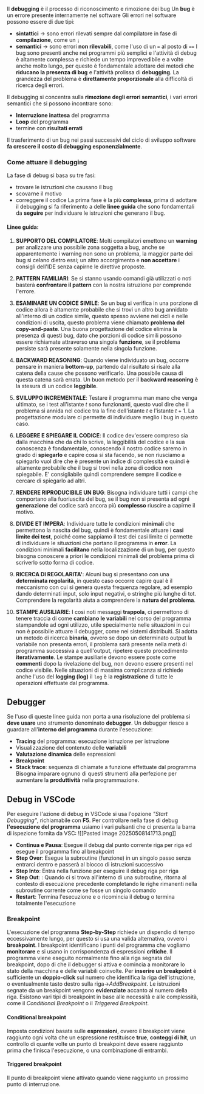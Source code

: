 Il **debugging** è il processo di riconoscimento e rimozione dei bug
Un **bug** è un errore presente internamente nel software
Gli errori nel software possono essere di due tipi:
- **sintattici** $\to$ sono errori rilevati sempre dal compilatore in fase di **compilazione**, come un `;`
- **semantici** $\to$ sono errori **non rilevabili**, come l'uso di un `=` al posto di `==`
I bug sono presenti anche nei programmi più semplici e l'attività di debug è altamente complessa e richiede un tempo imprevedibile e a volte anche molto lungo, per questo è fondamentale adottare dei metodi che **riducano la presenza di bug** e l'attività prolissa di **debugging**.
La grandezza del problema è **direttamente proporzionale** alla difficoltà di ricerca degli errori.

Il debugging si concentra sulla **rimozione degli errori semantici**, i vari errori semantici che si possono incontrare sono:
- **Interruzione inattesa** del programma
- **Loop** del programma
- termine con **risultati errati**

Il trasferimento di un bug nei passi successivi del ciclo di sviluppo software **fa crescere il costo di debugging esponenzialmente**.
### Come attuare il debugging
La fase di debug si basa su tre fasi:
- trovare le istruzioni che causano il bug
- scovarne il motivo
- correggere il codice
La prima fase è la più **complessa**, prima di adottare il debugging si fa riferimento a delle **linee guida** che sono fondamentali  da **seguire** per individuare le istruzioni che generano il bug.
#### Linee guida:
1. **SUPPORTO DEL COMPILATORE**:
	Molti compilatori emettono un **warning** per analizzare una possibile zona soggetta a bug, anche se apparentemente i warning non sono un problema, la maggior parte dei bug si celano dietro essi; un altro accorgimento e **non accettare** i consigli dell'IDE senza capirne le direttive proposte.
	
2. **PATTERN FAMILIARI**:
	Se si stanno usando comandi già utilizzati o noti basterà **confrontare il pattern** con la nostra istruzione per comprende l'errore.
	
3. **ESAMINARE UN CODICE SIMILE**:
	Se un bug si verifica in una porzione di codice allora è altamente probabile che si trovi un altro bug annidato all'interno di un codice simile, questo spesso avviene nei cicli e nelle condizioni di uscita, questo problema viene chiamato **problema del copy-and-paste**. Una buona progettazione del codice elimina la presenza di questi bug, dato che porzioni di codice simili possono essere richiamate attraverso una singola **funzione**, se il problema persiste sarà presente solamente nella singola funzione.
	
4. **BACKWARD REASONING**:
	Quando viene individuato un bug, occorre pensare in maniera **bottom-up**, partendo dal risultato si risale alla catena della cause che possono verificarlo. Una possibile causa di questa catena sarà errata. Un buon metodo per il **backward reasoning** è la stesura di un codice **leggibile**.
	
5. **SVILUPPO INCREMENTALE**:
	Testare il programma man mano che venga ultimato, se i test all'istante $t$ sono funzionanti, questo vuol dire che il problema si annida nel codice tra la fine dell'istante $t$ e l'istante $t+1$. La progettazione modulare ci permette di individuare meglio i bug in questo caso.
	
6. **LEGGERE E SPIEGARE IL CODICE**:
	Il codice dev'essere compreso sia dalla macchina che da chi lo scrive, la leggibilità del codice e la sua conoscenza è fondamentale, conoscendo il nostro codice saremo in grado di **spiegarlo** e capire cosa si sta facendo, se non riusciamo a spiegarlo vuol dire che è presente un indice di complessità e quindi è altamente probabile che il bug si trovi nella zona di codice non spiegabile. E' consigliabile quindi comprendere sempre il codice e cercare di spiegarlo ad altri.
	
7. **RENDERE RIPRODUCIBILE UN BUG**:
	Bisogna individuare tutti i campi che comportano alla fuoriuscita del bug, se il bug non si presenta ad ogni **generazione** del codice sarà ancora più **complesso** riuscire a capirne il motivo.
	
8. **DIVIDE ET IMPERA**:
	Individuare tutte le condizioni **minimali** che permettono la nascita del bug, quindi è fondamentale attuare i **casi limite dei test**, poiché come sappiamo il test dei casi limite ci permette di individuare le situazioni che portano il programma in **error**.
	La condizioni minimali **facilitano** nella localizzazione di un bug, per questo bisogna conoscere a priori le condizioni minimali del problema prima di scriverlo sotto forma di codice.
	
9. **RICERCA DI REGOLARITA'**:
	Alcuni bug si presentano con una **determinata regolarità**, in questo caso occorre capire qual è il meccanismo con cui si genera questa frequenza regolare, ad esempio dando determinati input, solo input negativi, o stringhe più lunghe di tot.
	Comprendere la regolarità aiuta a comprendere la **natura del problema**.
	
10. **STAMPE AUSILIARIE**:
	I così noti messaggi **trappola**, ci permettono di tenere traccia di come **cambiano le variabili** nel corso del programma stampandole ad ogni utilizzo, utile specialmente nelle situazioni in cui non è possibile attuare il debugger, come nei sistemi distribuiti. Si adotta un metodo di ricerca **binaria**, ovvero se dopo un determinato output la variabile non presenta errori, il problema sarà presente nella metà di programma successiva a quell'output, ripetere questo procedimento **iterativamente**.
	Le stampe ausiliarie devono essere poste come **commenti** dopo la rivelazione del bug, non devono essere presenti nel codice visibile. Nelle situazioni di massima complicanza si richiede anche l'uso del **logging (log)** il `log` è la **registrazione** di tutte le operazioni effettuate dal programma.
## Debugger
Se l'uso di queste linee guida non porta a una risoluzione del problema si **deve usare** uno strumento denominato **debugger**.
Un debugger riesce a guardare all'**interno del programma** durante l'esecuzione:
- **Tracing** del programma: esecuzione istruzione per istruzione
- Visualizzazione del contenuto delle **variabili**
- **Valutazione dinamica** delle espressioni
- **Breakpoint**
- **Stack trace**: sequenza di chiamate a funzione effettuate dal programma
Bisogna imparare ognuno di questi strumenti alla perfezione per aumentare la **produttività** nella programmazione.
## Debug in VSCode
Per eseguire l'azione di debug in VSCode si usa l'opzione *"Start Debugging"*, richiamabile con **F5**.
Per controllare nella fase di debug **l'esecuzione del programma** usiamo i vari pulsanti che ci presenta la barra di ispezione fornita da VSC:
![[Pasted image 20250508141713.png]] 
- **Continua e Pausa**: Esegue il debug dal punto corrente riga per riga ed esegue il programma fino al breakpoint
- **Step Over**: Esegue la subroutine (funzione) in un singolo passo senza entrarci dentro e passerà al blocco di istruzioni successivo
- **Step Into**: Entra nella funzione per eseguire il debug riga per riga
- **Step Out**: : Quando ci si trova all'interno di una subroutine, ritorna al contesto di esecuzione precedente completando le righe rimanenti nella subroutine corrente come se fosse un singolo comando
- **Restart**: Termina l'esecuzione e o ricomincia il debug o termina totalmente l'esecuzione
### Breakpoint
L'esecuzione del programma **Step-by-Step** richiede un dispendio di tempo eccessivamente lungo, per questo si usa una valida alternativa, ovvero i **breakpoint**. I breakpoint identificano i punti del programma che vogliamo **monitorare** e si usano in corrispondenza di espressioni **critiche**.
Il programma viene eseguito normalmente fino alla riga segnata dal breakpoint, dopo di che il debugger si attiva e comincia a monitorare lo stato della macchina e delle variabili coinvolte.
Per **inserire un breakpoint** è sufficiente un **doppio-click** sul numero che identifica la riga dell'istruzione, o eventualmente tasto destro sulla riga$\to$*AddBreakpoint*. Le istruzioni segnate da un breakpoint vengono **evidenziate** accanto al numero della riga. Esistono vari tipi di breakpoint in base alle necessità e alle complessità, come il *Conditional Breakpoint* o il *Triggered Breakpoint*.
#### Conditional breakpoint
Imposta condizioni basata sulle **espressioni**, ovvero il breakpoint viene raggiunto ogni volta che un espressione restituisce **true**, **conteggi di hit**, un controllo di quante volte un punto di breakpoint deve essere raggiunto prima che finisca l'esecuzione, o una combinazione di entrambi. 
#### Triggered breakpoint
Il punto di breakpoint viene attivato quando viene raggiunto un prossimo punto di interruzione.

